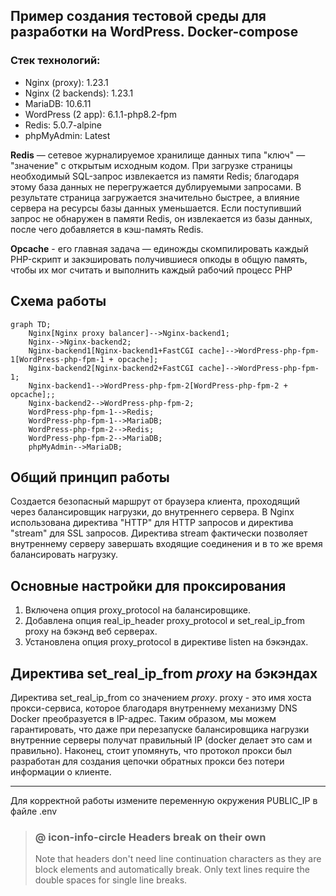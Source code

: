 
## Пример создания тестовой среды для разработки на WordPress. Docker-compose

### Стек технологий:
* Nginx (proxy): 1.23.1
* Nginx (2 backends): 1.23.1
* MariaDB: 10.6.11
* WordPress (2 app): 6.1.1-php8.2-fpm
* Redis: 5.0.7-alpine
* phpMyAdmin: Latest

**Redis** — сетевое журналируемое хранилище данных типа "ключ" — "значение" с открытым исходным кодом.
При загрузке страницы необходимый SQL-запрос извлекается из памяти Redis; благодаря этому база данных не 
перегружается дублируемыми запросами. В результате страница загружается значительно быстрее, а влияние
сервера на ресурсы базы данных уменьшается. Если поступивший запрос не обнаружен в памяти Redis,
он извлекается из базы данных, после чего добавляется в кэш-память Redis.

**Opcache** - его главная задача — единожды скомпилировать каждый PHP-скрипт 
и закэшировать получившиеся опкоды в общую память, чтобы их мог считать и
выполнить каждый рабочий процесс PHP

## Схема работы
```mermaid
graph TD;
    Nginx[Nginx proxy balancer]-->Nginx-backend1;
    Nginx-->Nginx-backend2;
    Nginx-backend1[Nginx-backend1+FastCGI cache]-->WordPress-php-fpm-1[WordPress-php-fpm-1 + opcache];
    Nginx-backend2[Nginx-backend2+FastCGI cache]-->WordPress-php-fpm-1;
    Nginx-backend1-->WordPress-php-fpm-2[WordPress-php-fpm-2 + opcache];;
    Nginx-backend2-->WordPress-php-fpm-2;
    WordPress-php-fpm-1-->Redis;    
    WordPress-php-fpm-1-->MariaDB;
    WordPress-php-fpm-2-->Redis;    
    WordPress-php-fpm-2-->MariaDB;
    phpMyAdmin-->MariaDB;
```

## Общий принцип работы
Создается безопасный маршрут от браузера клиента, проходящий через балансировщик нагрузки, до внутреннего сервера. В Nginx использована директива "HTTP" для HTTP запросов и директива "stream" для SSL запросов. Директива stream фактически позволяет внутреннему серверу завершать входящие соединения и в то же время балансировать нагрузку.

## Основные настройки для проксирования 
1. Включена опция proxy_protocol на балансировщике.
2. Добавлена опция real_ip_header proxy_protocol и set_real_ip_from proxy на бэкэнд веб серверах.
3. Установлена опция proxy_protocol в директиве listen на бэкэндах.

## Директива set_real_ip_from *proxy* на бэкэндах
 Директива set_real_ip_from со значением *proxy*. proxy - это имя хоста прокси-сервиса, которое благодаря внутреннему механизму DNS Docker преобразуется в IP-адрес. Таким образом, мы можем гарантировать, что даже при перезапуске балансировщика нагрузки внутренние серверы получат правильный IP (docker делает это сам и правильно). Наконец, стоит упомянуть, что протокол прокси был разработан для создания цепочки обратных прокси без потери информации о клиенте.


---
Для корректной работы измените переменную окружения PUBLIC_IP в файле .env

> ### @ icon-info-circle Headers break on their own
> Note that headers don't need line continuation characters 
> as they are block elements and automatically break. Only text lines
> require the double spaces for single line breaks.



